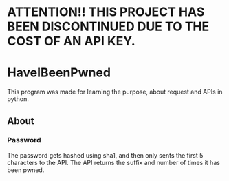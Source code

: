 # ATTENTION!! THIS PROJECT HAS BEEN DISCONTINUED DUE TO THE COST OF AN API KEY.

# HaveIBeenPwned

This program was made for learning the purpose, about request and APIs in python.

## About

### Password
The password gets hashed using sha1, and then only sents the first 5 characters to the API. The API returns the suffix and number of times it has been pwned.

